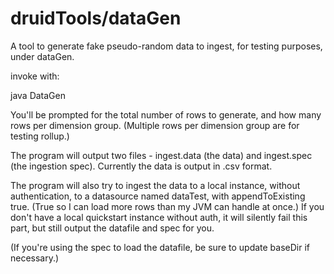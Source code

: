 # druidTools/dataGen

A tool to generate fake pseudo-random data to ingest, for testing purposes, under dataGen.

invoke with:

java DataGen

You'll be prompted for the total number of rows to generate, and how many rows per dimension group.  (Multiple rows per dimension group are for testing rollup.)

The program will output two files - ingest.data (the data) and ingest.spec (the ingestion spec).  Currently the data is output in .csv format.

The program will also try to ingest the data to a local instance, without authentication, to a datasource named dataTest, with appendToExisting true.  (True so I can load more rows than my JVM can handle at once.)  If you don't have a local quickstart instance without auth, it will silently fail this part, but still output the datafile and spec for you.

(If you're using the spec to load the datafile, be sure to update baseDir if necessary.)
